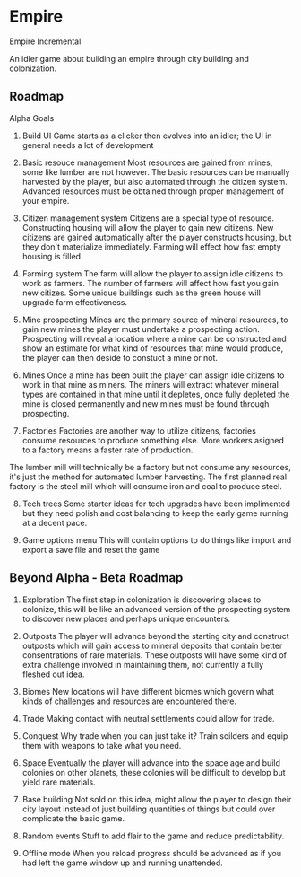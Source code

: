 # Empire
Empire Incremental

An idler game about building an empire through city building and colonization.

## Roadmap
Alpha Goals

1. Build UI
Game starts as a clicker then evolves into an idler; the UI in general needs a lot of development

2. Basic resouce management
Most resources are gained from mines, some like lumber are not however.
The basic resources can be manually harvested by the player, but also automated through the citizen system.
Advanced resources must be obtained through proper management of your empire.

3. Citizen management system
Citizens are a special type of resource.
Constructing housing will allow the player to gain new citizens.
New citizens are gained automatically after the player constructs housing, but they don't materialize immediately.
Farming will effect how fast empty housing is filled.

4. Farming system
The farm will allow the player to assign idle citizens to work as farmers.
The number of farmers will affect how fast you gain new citizes.
Some unique buildings such as the green house will upgrade farm effectiveness.

5. Mine prospecting
Mines are the primary source of mineral resources, to gain new mines the player must undertake a prospecting action.
Prospecting will reveal a location where a mine can be constructed and show an estimate for what kind of resources 
that mine would produce, the player can then deside to constuct a mine or not.

6. Mines
Once a mine has been built the player can assign idle citizens to work in that mine as miners.
The miners will extract whatever mineral types are contained in that mine until it depletes, once fully depleted the
mine is closed permanently and new mines must be found through prospecting.

7. Factories
Factories are another way to utilize citizens, factories consume resources to produce something else.
More workers asigned to a factory means a faster rate of production.

The lumber mill will technically be a factory but not consume any resources, it's just the method for
automated lumber harvesting. The first planned real factory is the steel mill which will consume iron
and coal to produce steel.

8. Tech trees
Some starter ideas for tech upgrades have been implimented but they need polish and cost balancing to keep
the early game running at a decent pace.

9. Game options menu
This will contain options to do things like import and export a save file and reset the game

## Beyond Alpha - Beta Roadmap
1. Exploration
The first step in colonization is discovering places to colonize, this will be like an advanced version of the prospecting
system to discover new places and perhaps unique encounters.

2. Outposts
The player will advance beyond the starting city and construct outposts which will gain access to
mineral deposits that contain better consentrations of rare materials. These outposts will have some kind of
extra challenge involved in maintaining them, not currently a fully fleshed out idea.

3. Biomes
New locations will have different biomes which govern what kinds of challenges and resources are encountered there.

4. Trade
Making contact with neutral settlements could allow for trade.

5. Conquest
Why trade when you can just take it? Train soilders and equip them with weapons to take what you need.

6. Space
Eventually the player will advance into the space age and build colonies on other planets, these colonies will 
be difficult to develop but yield rare materials.

7. Base building
Not sold on this idea, might allow the player to design their city layout instead of just building quantities of things
but could over complicate the basic game.

8. Random events
Stuff to add flair to the game and reduce predictability.

9. Offline mode
When you reload progress should be advanced as if you had left the game window up and running unattended.
